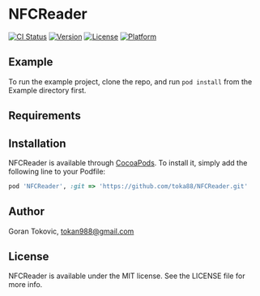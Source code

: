 # NFCReader

[![CI Status](https://img.shields.io/travis/toka88/NFCReader.svg?style=flat)](https://travis-ci.org/toka88/NFCReader)
[![Version](https://img.shields.io/cocoapods/v/NFCReader.svg?style=flat)](https://cocoapods.org/pods/NFCReader)
[![License](https://img.shields.io/cocoapods/l/NFCReader.svg?style=flat)](https://cocoapods.org/pods/NFCReader)
[![Platform](https://img.shields.io/cocoapods/p/NFCReader.svg?style=flat)](https://cocoapods.org/pods/NFCReader)

## Example

To run the example project, clone the repo, and run `pod install` from the Example directory first.

## Requirements

## Installation

NFCReader is available through [CocoaPods](https://cocoapods.org). To install
it, simply add the following line to your Podfile:

```ruby
pod 'NFCReader', :git => 'https://github.com/toka88/NFCReader.git'
```

## Author

Goran Tokovic, tokan988@gmail.com

## License

NFCReader is available under the MIT license. See the LICENSE file for more info.
